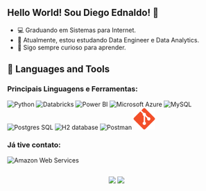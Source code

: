 ## Hello World! Sou Diego Ednaldo! 👋
 
- 💻 Graduando em Sistemas para Internet.
- 🌱 Atualmente, estou estudando Data Engineer e Data Analytics. 
- 👀 Sigo sempre curioso para aprender.

## 🚀 Languages and Tools
### Principais Linguagens e Ferramentas:
</summary>
<p align="left">
 <img  height="50" width="50" src="https://cdn.jsdelivr.net/gh/devicons/devicon/icons/python/python-original.svg" title="Python" alt="Python"/>
 <img height="50" src="https://upload.wikimedia.org/wikipedia/commons/6/63/Databricks_Logo.png" title="Databricks" alt="Databricks">
 <img height="50" src="https://upload.wikimedia.org/wikipedia/commons/c/cf/New_Power_BI_Logo.svg" title="Power BI" alt="Power BI">
 <img height="50" src="https://upload.wikimedia.org/wikipedia/commons/f/fa/Microsoft_Azure.svg" title="Microsoft Azure" alt="Microsoft Azure">
 <img width="50" height="50" src="https://www.vectorlogo.zone/logos/mysql/mysql-icon.svg" title="MySQL" alt="MySQL"/></code>
 <img width="50" height="50" src="https://www.vectorlogo.zone/logos/postgresql/postgresql-icon.svg" title="Postgres SQL" alt="Postgres SQL"/></code>
 <img height="50" src="http://h2database.com/html/images/h2-logo-2.png" title="H2 database" alt="H2 database">
 <img width="50" height="50" src="https://www.vectorlogo.zone/logos/getpostman/getpostman-icon.svg" title="Postman" alt="Postman" /></code>
 <img height="50" src="https://raw.githubusercontent.com/devicons/devicon/master/icons/git/git-original.svg" title="GIT" alt="GIT">

</p>

### Já tive contato:
</summary>
<p align="left">
</code>
 <img height="50" src="https://upload.wikimedia.org/wikipedia/commons/9/93/Amazon_Web_Services_Logo.svg" title="Amazon Web Services" alt="Amazon Web Services">
<p>

  ##
 
  <div align="center"> 
  <a href = "mailto:santanaednaldo000@gmail.com"><img src="https://img.shields.io/badge/-Gmail-%23333?style=for-the-badge&logo=gmail&logoColor=white" target="_blank"></a>
  <a href="https://www.linkedin.com/in/diegoednaldo/" target="_blank"><img src="https://img.shields.io/badge/-LinkedIn-%230077B5?style=for-the-badge&logo=linkedin&logoColor=white" target="_blank"></a> 

 </div>
